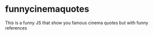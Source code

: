 # funnycinemaquotes
This is a funny JS that show you famous cinema quotes but with funny references
